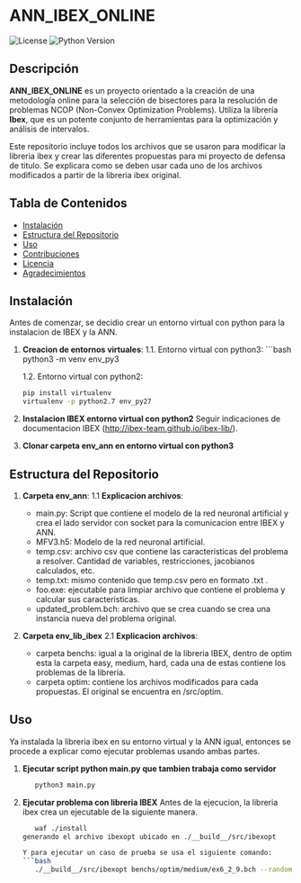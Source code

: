 # ANN_IBEX_ONLINE

![License](https://img.shields.io/github/license/tu_usuario/ANN_IBEX_ONLINE)
![Python Version](https://img.shields.io/badge/python-3.x-blue.svg)

## Descripción

**ANN_IBEX_ONLINE** es un proyecto orientado a la creación de una metodología online para la selección de bisectores para la resolución de problemas NCOP (Non-Convex Optimization Problems). Utiliza la librería **Ibex**, que es un potente conjunto de herramientas para la optimización y análisis de intervalos.

Este repositorio incluye todos los archivos que se usaron para modificar la libreria ibex y crear las diferentes propuestas para mi proyecto de defensa de titulo. Se explicara como se deben usar cada uno de los archivos modificados a partir de la libreria ibex original.

## Tabla de Contenidos

- [Instalación](#instalación)
- [Estructura del Repositorio](#estructura-del-repositorio)
- [Uso](#uso)
- [Contribuciones](#contribuciones)
- [Licencia](#licencia)
- [Agradecimientos](#agradecimientos)

## Instalación

Antes de comenzar, se decidio crear un entorno virtual con python para la instalacion de IBEX y la ANN. 

1. **Creacion de entornos virtuales**:
   1.1. Entorno virtual con python3:
         ```bash
         python3 -m venv env_py3
      
   1.2. Entorno virtual con python2:
      ```bash
      pip install virtualenv
      virtualenv -p python2.7 env_py27

2. **Instalacion IBEX entorno virtual con python2**
   Seguir indicaciones de documentacion IBEX (http://ibex-team.github.io/ibex-lib/).

3. **Clonar carpeta env_ann en entorno virtual con python3**

## Estructura del Repositorio
1. **Carpeta env_ann**:
   1.1 **Explicacion archivos**:
      - main.py: Script que contiene el modelo de la red neuronal artificial y crea el lado servidor con socket para la comunicacion entre IBEX y ANN.
      - MFV3.h5: Modelo de la red neuronal artificial.
      - temp.csv: archivo csv que contiene las caracteristicas del problema a resolver. Cantidad de variables, restricciones, jacobianos calculados, etc.
      - temp.txt: mismo contenido que temp.csv pero en formato .txt .
      - foo.exe: ejecutable para limpiar archivo que contiene el problema y calcular sus caracteristicas.
      - updated_problem.bch: archivo que se crea cuando se crea una instancia nueva del problema original.

3. **Carpeta env_lib_ibex**
   2.1 **Explicacion archivos**:
      -  carpeta benchs: igual a la original de la libreria IBEX, dentro de optim esta la carpeta easy, medium, hard, cada una de estas contiene los problemas de la libreria.
      -  carpeta optim: contiene los archivos modificados para cada propuestas. El original se encuentra en /src/optim.

## Uso
   Ya instalada la libreria ibex en su entorno virtual y la ANN igual, entonces se procede a explicar como ejecutar problemas usando ambas partes.

   1. **Ejecutar script python main.py que tambien trabaja como servidor**
      ```bash
         python3 main.py
   2. **Ejecutar problema con libreria IBEX**
      Antes de la ejecucion, la libreria ibex crea un ejecutable de la siguiente manera.
      ```bash
         waf ./install
      generando el archivo ibexopt ubicado en ./__build__/src/ibexopt
      
      Y para ejecutar un caso de prueba se usa el siguiente comando:
      ```bash
         ./__build__/src/ibexopt benchs/optim/medium/ex6_2_9.bch --random-seed=1

